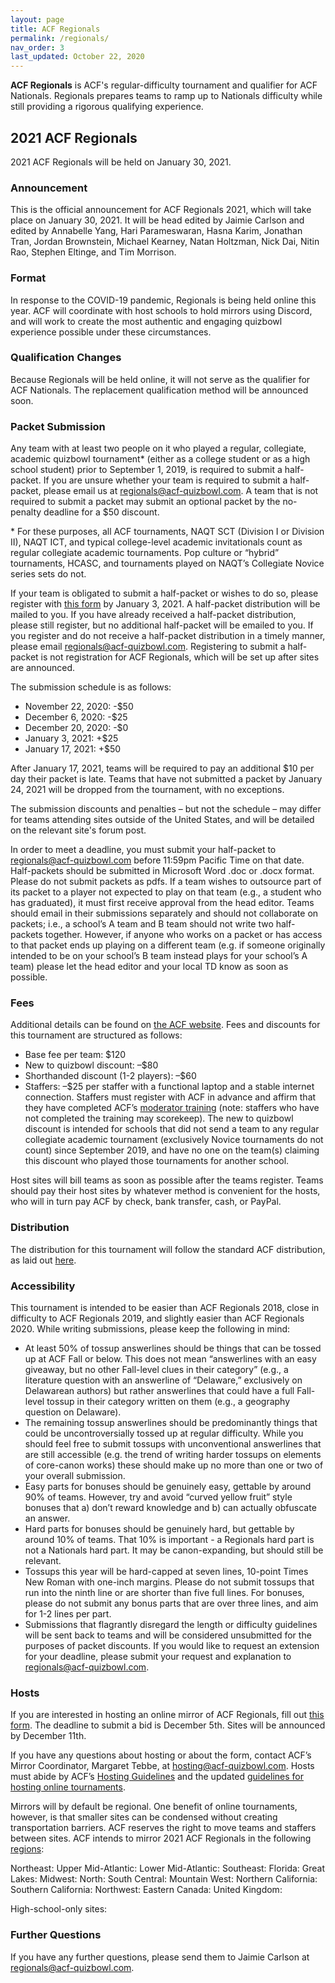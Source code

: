 ```yaml
---
layout: page
title: ACF Regionals
permalink: /regionals/
nav_order: 3
last_updated: October 22, 2020
---
```


**ACF Regionals** is ACF's regular-difficulty tournament and qualifier for ACF Nationals. Regionals prepares teams to ramp up to Nationals difficulty while still providing a rigorous qualifying experience.

## 2021 ACF Regionals
2021 ACF Regionals will be held on January 30, 2021. 

### Announcement
This is the official announcement for ACF Regionals 2021, which will take place on January 30, 2021. It will be head edited by Jaimie Carlson and edited by Annabelle Yang, Hari Parameswaran, Hasna Karim, Jonathan Tran, Jordan Brownstein, Michael Kearney, Natan Holtzman, Nick Dai, Nitin Rao, Stephen Eltinge, and Tim Morrison.

### Format

In response to the COVID-19 pandemic, Regionals is being held online this year. ACF will coordinate with host schools to hold mirrors using Discord, and will work to create the most authentic and engaging quizbowl experience possible under these circumstances.

### Qualification Changes

Because Regionals will be held online, it will not serve as the qualifier for ACF Nationals. The replacement qualification method will be announced soon.

### Packet Submission

Any team with at least two people on it who played a regular, collegiate, academic quizbowl tournament\* (either as a college student or as a high school student) prior to September 1, 2019, is required to submit a half-packet. If you are unsure whether your team is required to submit a half-packet, please email us at regionals@acf-quizbowl.com. A team that is not required to submit a packet may submit an optional packet by the no-penalty deadline for a $50 discount.

\* For these purposes, all ACF tournaments, NAQT SCT (Division I or Division II), NAQT ICT, and typical college-level academic invitationals count as regular collegiate academic tournaments. Pop culture or “hybrid” tournaments, HCASC, and tournaments played on NAQT’s Collegiate Novice series sets do not.

If your team is obligated to submit a half-packet or wishes to do so, please register with [this form](https://forms.gle/dzjKcWTSJNa6ExBU7) by January 3, 2021. A half-packet distribution will be mailed to you. If you have already received a half-packet distribution, please still register, but no additional half-packet will be emailed to you. If you register and do not receive a half-packet distribution in a timely manner, please email regionals@acf-quizbowl.com. Registering to submit a half-packet is not registration for ACF Regionals, which will be set up after sites are announced. 

The submission schedule is as follows:
* November 22, 2020: -$50
* December 6, 2020: -$25
* December 20, 2020: -$0
* January 3, 2021: +$25
* January 17, 2021: +$50

After January 17, 2021, teams will be required to pay an additional $10 per day their packet is late. Teams that have not submitted a packet by January 24, 2021 will be dropped from the tournament, with no exceptions.

The submission discounts and penalties – but not the schedule – may differ for teams attending sites outside of the United States, and will be detailed on the relevant site's forum post.

In order to meet a deadline, you must submit your half-packet to regionals@acf-quizbowl.com before 11:59pm Pacific Time on that date. Half-packets should be submitted in Microsoft Word .doc or .docx format. Please do not submit packets as pdfs. If a team wishes to outsource part of its packet to a player not expected to play on that team (e.g., a student who has graduated), it must first receive approval from the head editor. Teams should email in their submissions separately and should not collaborate on packets; i.e., a school’s A team and B team should not write two half-packets together. However, if anyone who works on a packet or has access to that packet ends up playing on a different team (e.g. if someone originally intended to be on your school’s B team instead plays for your school’s A team) please let the head editor and your local TD know as soon as possible.

### Fees

Additional details can be found on [the ACF website](https://acf-quizbowl.com/hosting-guidelines/#details-about-finances). Fees and discounts for this tournament are structured as follows:
* Base fee per team: $120
* New to quizbowl discount: –$80
* Shorthanded discount (1-2 players): –$60
* Staffers: –$25 per staffer with a functional laptop and a stable internet connection. Staffers must register with ACF in advance and affirm that they have completed ACF’s [moderator training](https://hsquizbowl.org/forums/viewtopic.php?f=9&t=24545) (note: staffers who have not completed the training may scorekeep).
The new to quizbowl discount is intended for schools that did not send a team to any regular collegiate academic tournament (exclusively Novice tournaments do not count) since September 2019, and have no one on the team(s) claiming this discount who played those tournaments for another school.

Host sites will bill teams as soon as possible after the teams register. Teams should pay their host sites by whatever method is convenient for the hosts, who will in turn pay ACF by check, bank transfer, cash, or PayPal.

### Distribution
The distribution for this tournament will follow the standard ACF distribution, as laid out [here](https://acf-quizbowl.com/packet-submission-guidelines/#distribution).

### Accessibility

This tournament is intended to be easier than ACF Regionals 2018, close in difficulty to ACF Regionals 2019, and slightly easier than ACF Regionals 2020. While writing submissions, please keep the following in mind:
* At least 50% of tossup answerlines should be things that can be tossed up at ACF Fall or below. This does not mean “answerlines with an easy giveaway, but no other Fall-level clues in their category” (e.g., a literature question with an answerline of “Delaware,” exclusively on Delawarean authors) but rather answerlines that could have a full Fall-level tossup in their category written on them (e.g., a geography question on Delaware). 
* The remaining tossup answerlines should be predominantly things that could be uncontroversially tossed up at regular difficulty. While you should feel free to submit tossups with unconventional answerlines that are still accessible (e.g. the trend of writing harder tossups on elements of core-canon works) these should make up no more than one or two of your overall submission.
* Easy parts for bonuses should be genuinely easy, gettable by around 90% of teams. However, try and avoid “curved yellow fruit” style bonuses that a) don’t reward knowledge and b) can actually obfuscate an answer.
* Hard parts for bonuses should be genuinely hard, but gettable by around 10% of teams. That 10% is important - a Regionals hard part is not a Nationals hard part. It may be canon-expanding, but should still be relevant. 
* Tossups this year will be hard-capped at seven lines, 10-point Times New Roman with one-inch margins. Please do not submit tossups that run into the ninth line or are shorter than five full lines. For bonuses, please do not submit any bonus parts that are over three lines, and aim for 1-2 lines per part.
* Submissions that flagrantly disregard the length or difficulty guidelines will be sent back to teams and will be considered unsubmitted for the purposes of packet discounts. If you would like to request an extension for your deadline, please submit your request and explanation to regionals@acf-quizbowl.com.

### Hosts
If you are interested in hosting an online mirror of ACF Regionals, fill out [this form](https://docs.google.com/forms/d/e/1FAIpQLScQ07K62BgtNI0zajtS6E9phwoic_pUKmvgKuG793z-9kTYwA/viewform). The deadline to submit a bid is December 5th. Sites will be announced by December 11th.

If you have any questions about hosting or about the form, contact ACF’s Mirror Coordinator, Margaret Tebbe, at hosting@acf-quizbowl.com. Hosts must abide by ACF’s [Hosting Guidelines](https://acf-quizbowl.com/hosting-guidelines/) and the updated [guidelines for hosting online tournaments](https://docs.google.com/document/u/4/d/1JLzgDS3PICaPeBKG4CwixlRgtfT2lIq72y9tx-7hvJ4/edit).

Mirrors will by default be regional. One benefit of online tournaments, however, is that smaller sites can be condensed without creating transportation barriers. ACF reserves the right to move teams and staffers between sites. ACF intends to mirror 2021 ACF Regionals in the following [regions](https://acf-quizbowl.com/hosting-guidelines/#regions-according-to-acf):

Northeast:
Upper Mid-Atlantic:
Lower Mid-Atlantic:
Southeast:
Florida:
Great Lakes:
Midwest:
North:
South Central:
Mountain West:
Northern California:
Southern California:
Northwest:
Eastern Canada:
United Kingdom:

High-school-only sites:

### Further Questions

If you have any further questions, please send them to Jaimie Carlson at regionals@acf-quizbowl.com.




